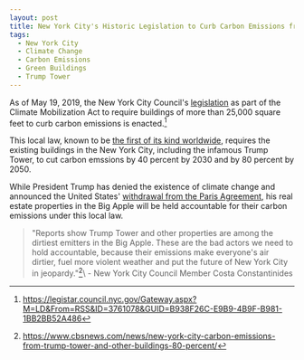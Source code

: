 ```yaml
---
layout: post
title: New York City's Historic Legislation to Curb Carbon Emissions from Buildings Enacted
tags:
  - New York City
  - Climate Change
  - Carbon Emissions
  - Green Buildings
  - Trump Tower
---
```




As of May 19, 2019, the New York City Council's [legislation](https://council.nyc.gov/press/2019/04/18/1730/) as part of the Climate Mobilization Act to require buildings of more than 25,000 square feet to curb carbon emissions is enacted.[^1] 

This local law, known to be [the first of its kind worldwide](https://www.cbsnews.com/news/new-york-city-carbon-emissions-from-trump-tower-and-other-buildings-80-percent/), requires the existing buildings in the New York City, including the infamous Trump Tower, to cut carbon emssions by 40 percent by 2030 and by 80 percent by 2050. 

While President Trump has denied the existence of climate change and announced the United States' [withdrawal from the Paris Agreement](https://www.whitehouse.gov/briefings-statements/statement-president-trump-paris-climate-accord), his real estate properties in the Big Apple will be held accountable for their carbon emissions under this local law.

> "Reports show Trump Tower and other properties are among the dirtiest emitters in the Big Apple. These are the bad actors we need to hold accountable, because their emissions make everyone's air dirtier, fuel more violent weather and put the future of New York City in jeopardy."[^2]\ - New York City Council Member Costa Constantinides

[^1]: <https://legistar.council.nyc.gov/Gateway.aspx?M=LD&From=RSS&ID=3761078&GUID=B938F26C-E9B9-4B9F-B981-1BB2BB52A486>
[^2]: <https://www.cbsnews.com/news/new-york-city-carbon-emissions-from-trump-tower-and-other-buildings-80-percent/>
